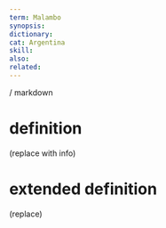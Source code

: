 ```yaml
---
term: Malambo
synopsis:
dictionary:
cat: Argentina
skill: 
also: 
related: 
---
```

/ 
  markdown
  # definition
  (replace with info)
  # extended definition
  (replace)
